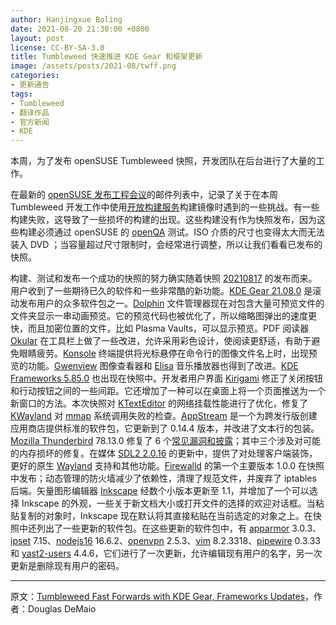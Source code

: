 ```yaml
---
author: Hanjingxue Boling
date: 2021-08-20 21:30:00 +0800
layout: post
license: CC-BY-SA-3.0
title: Tumbleweed 快速推进 KDE Gear 和框架更新
image: /assets/posts/2021-08/twff.png
categories:
- 更新通告
tags:
- Tumbleweed
- 翻译作品
- 官方新闻
- KDE
---
```


本周，为了发布 openSUSE Tumbleweed 快照，开发团队在后台进行了大量的工作。

在最新的 [openSUSE 发布工程会议](https://lists.opensuse.org/archives/list/factory@lists.opensuse.org/thread/QZMCZJWWNU3KHYSC4ID7X4HMKCUYZCBY/)的邮件列表中，记录了关于在本周 Tumbleweed 开发工作中使用[开放构建服务](https://build.opensuse.org/)构建镜像时遇到的一些挑战。有一些构建失败，这导致了一些损坏的构建的出现。这些构建没有作为快照发布，因为这些构建必须通过 openSUSE 的 [openQA](https://openqa.opensuse.org/) 测试。ISO 介质的尺寸也变得太大而无法装入 DVD ；当容量超过尺寸限制时，会经常进行调整，所以让我们看看已发布的快照。

构建、测试和发布一个成功的快照的努力确实随着快照 [20210817](https://lists.opensuse.org/archives/list/factory@lists.opensuse.org/thread/7LW3JRIVNQRISP2AQOUONQKUZMPSMXPV/) 的发布而来。用户收到了一些期待已久的软件和一些非常酷的新功能。[KDE Gear 21.08.0](https://kde.org/announcements/gear/21.08.0/) 是滚动发布用户的众多软件包之一。[Dolphin](https://apps.kde.org/dolphin/) 文件管理器现在对包含大量可预览文件的文件夹显示一串动画预览。它的预览代码也被优化了，所以缩略图弹出的速度更快，而且加密位置的文件，比如 Plasma Vaults，可以显示预览。PDF 阅读器 [Okular](https://okular.kde.org/) 在工具栏上做了一些改进，允许采用彩色设计，使阅读更舒适，有助于避免眼睛疲劳。[Konsole](https://konsole.kde.org/) 终端提供将光标悬停在命令行的图像文件名上时，出现预览的功能。[Gwenview](https://apps.kde.org/gwenview/) 图像查看器和 [Elisa](https://elisa.kde.org/) 音乐播放器也得到了改进。[KDE Frameworks 5.85.0](https://kde.org/announcements/frameworks/5/5.85.0/) 也出现在快照中。开发者用户界面 [Kirigami](https://github.com/KDE/kirigami) 修正了关闭按钮和行动按钮之间的一些间距。它还增加了一种可以在桌面上将一个页面推送为一个新窗口的方法。本次快照对 [KTextEditor](https://api.kde.org/frameworks/ktexteditor/html/) 的网络挂载性能进行了优化，修复了 [KWayland](https://api.kde.org/frameworks/kwayland/html/index.html) 对 [mmap](https://en.wikipedia.org/wiki/Mmap) 系统调用失败的检查。[AppStream](https://www.freedesktop.org/wiki/Distributions/AppStream/) 是一个为跨发行版创建应用商店提供标准的软件包，它更新到了 0.14.4 版本，并改进了文本行的包装。[Mozilla Thunderbird](https://www.thunderbird.net/) 78.13.0 修复了 6 个[常见漏洞和披露](https://en.wikipedia.org/wiki/Common_Vulnerabilities_and_Exposures)；其中三个涉及对可能的内存损坏的修复。在媒体 [SDL2 2.0.16](https://www.linuxfromscratch.org/blfs/view/svn/multimedia/sdl2.html) 的更新中，提供了对处理客户端装饰，更好的原生 [Wayland](https://wayland.freedesktop.org/) 支持和其他功能。[Firewalld](https://firewalld.org/) 的第一个主要版本 1.0.0 在快照中发布；动态管理的防火墙减少了依赖性，清理了规范文件，并废弃了 iptables 后端。矢量图形编辑器 [Inkscape](https://inkscape.org/) 经数个小版本更新至 1.1，并增加了一个可以选择 Inkscape 的外观，一些关于新文档大小或打开文件的选择的欢迎对话框。当粘贴复制的对象时，Inkscape 现在默认将其直接粘贴在当前选定的对象之上。在快照中还列出了一些更新的软件包。在这些更新的软件包中，有 [apparmor](https://apparmor.net/) 3.0.3、[ipset](https://netfilter.org/projects/ipset/) 7.15、[nodejs16](https://nodejs.org/en/) 16.6.2、[openvpn](https://openvpn.net/) 2.5.3、[vim](https://www.vim.org/) 8.2.3318、[pipewire](https://pipewire.org/) 0.3.33 和 [yast2-users](https://yast.opensuse.org/) 4.4.6，它们进行了一次更新，允许编辑现有用户的名字，另一次更新是删除现有用户的密码。

------

原文：[Tumbleweed Fast Forwards with KDE Gear, Frameworks Updates](https://news.opensuse.org/2021/08/20/tw-ff-w-kde-gear-frameworks-updates/)，作者：Douglas DeMaio